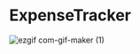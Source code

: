 # ExpenseTracker

![ezgif com-gif-maker (1)](https://user-images.githubusercontent.com/101294132/186038687-be0bd8e3-3446-4412-9c54-f1565b1b897e.gif)
